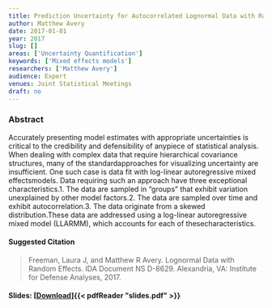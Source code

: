 ```yaml
---
title: Prediction Uncertainty for Autocorrelated Lognormal Data with Random Effects
author: Matthew Avery
date: 2017-01-01
year: 2017
slug: []
areas: ['Uncertainty Quantification']
keywords: ['Mixed effects models']
researchers: ['Matthew Avery']
audience: Expert
venues: Joint Statistical Meetings
draft: no
---
```




### Abstract
Accurately presenting model estimates with appropriate uncertainties is critical to the credibility and defensibility of anypiece of statistical analysis. When dealing with complex data that require hierarchical covariance structures, many of the standardapproaches for visualizing uncertainty are insufficient. One such case is data fit with log-linear autoregressive mixed effectsmodels. Data requiring such an approach have three exceptional characteristics.1. The data are sampled in “groups” that exhibit variation unexplained by other model factors.2. The data are sampled over time and exhibit autocorrelation.3. The data originate from a skewed distribution.These data are addressed using a log-linear autoregressive mixed model (LLARMM), which accounts for each of thesecharacteristics.

#### Suggested Citation
> Freeman, Laura J, and Matthew R Avery. Lognormal Data with Random Effects. IDA Document NS D-8629. Alexandria, VA: Institute for Defense Analyses, 2017.

#### Slides: [[Download](slides.pdf)]{{< pdfReader "slides.pdf" >}}




